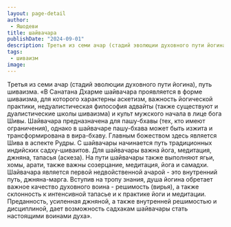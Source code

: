 ```yaml
---
layout: page-detail
author:
 - Яшодеви
title: шайвачара
publishDate: "2024-09-01"
description: Третья из семи ачар (стадий эволюции духовного пути йогина), путь шиваизма.
tags:
 - шиваизм
image: 
---
```


Третья из семи ачар (стадий эволюции духовного пути йогина), путь шиваизма.
 «В Санатана Дхарме шайвачара проявляется в форме шиваизма, для которого характерны аскетизм, важность йогической практики, недуалистическая философия адвайты (также существуют и дуалистические школы шиваизма) и культ мужского начала в лице бога Шивы. Шайвачара предназначена для пашу-бхавы (тех, кто имеют ограничения), однако в шайвачаре пашу-бхава может быть изжита и трансформирована в вира-бхаву. Главным божеством здесь является Шива в аспекте Рудры. С шайвачары начинается путь традиционных индийских садху-шиваитов. Для шайвачары важна йога, медитация, джняна, тапасья (аскеза). На пути шайвачары также выполняют ягьи, хомы, арати, также важны созерцание, медитация, йога и самадхи. Шайвачара является первой недвойственной ачарой - это внутренний путь, джняна-марга. Вступив на тропу знания, душа йогина обретает важное качество духовного воина - решимость (вирья), а также склонность к интенсивной тапасье и к практике йоги и медитации. Преданность, усиленная джняной, а также внутренней решимостью и дисциплиной, дает возможность садхакам шайвачары стать настоящими воинами духа».

